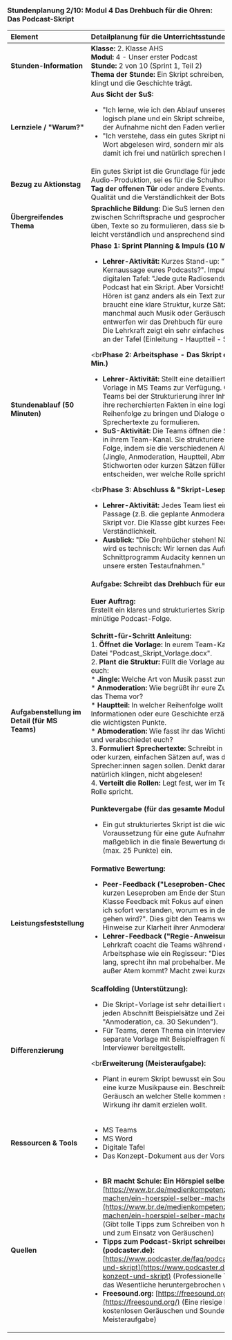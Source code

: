 ### **Stundenplanung 2/10: Modul 4 Das Drehbuch für die Ohren: Das Podcast-Skript**

| **Element** | **Detailplanung für die Unterrichtsstunde** |
| :--- | :--- |
| **Stunden-Information** | **Klasse:** 2. Klasse AHS<br>**Modul:** 4 - Unser erster Podcast<br>**Stunde:** 2 von 10 (Sprint 1, Teil 2)<br>**Thema der Stunde:** Ein Skript schreiben, das natürlich klingt und die Geschichte trägt. |
| **Lernziele / "Warum?"** | **Aus Sicht der SuS:**<br><ul><li>"Ich lerne, wie ich den Ablauf unseres Podcasts logisch plane und ein Skript schreibe, damit wir bei der Aufnahme nicht den Faden verlieren."</li><li>"Ich verstehe, dass ein gutes Skript nicht Wort für Wort abgelesen wird, sondern mir als Stütze dient, damit ich frei und natürlich sprechen kann."</li></ul> |
| **Bezug zu Aktionstag** | Ein gutes Skript ist die Grundlage für jede professionelle Audio-Produktion, sei es für die Schulhomepage, den **Tag der offenen Tür** oder andere Events. Es sichert die Qualität und die Verständlichkeit der Botschaft. |
| **Übergreifendes Thema** | **Sprachliche Bildung:** Die SuS lernen den Unterschied zwischen Schriftsprache und gesprochener Sprache. Sie üben, Texte so zu formulieren, dass sie beim Zuhören leicht verständlich und ansprechend sind. |
| **Stundenablauf (50 Minuten)** | **Phase 1: Sprint Planning & Impuls (10 Min.)**<br><ul><li>**Lehrer-Aktivität:** Kurzes Stand-up: "Was ist die Kernaussage eures Podcasts?". Impulsvortrag an der digitalen Tafel: "Jede gute Radiosendung und jeder Podcast hat ein Skript. Aber Vorsicht! Ein Skript zum Hören ist ganz anders als ein Text zum Lesen. Es braucht eine klare Struktur, kurze Sätze und manchmal auch Musik oder Geräusche. Heute entwerfen wir das Drehbuch für eure Podcast-Folge." Die Lehrkraft zeigt ein sehr einfaches Skript-Beispiel an der Tafel (Einleitung - Hauptteil - Schluss).</li></ul><br**Phase 2: Arbeitsphase - Das Skript erstellen (30 Min.)**<br><ul><li>**Lehrer-Aktivität:** Stellt eine detaillierte Skript-Vorlage in MS Teams zur Verfügung. Coacht die Teams bei der Strukturierung ihrer Inhalte. Hilft ihnen, ihre recherchierten Fakten in eine logische Reihenfolge zu bringen und Dialoge oder Sprechertexte zu formulieren.</li><li>**SuS-Aktivität:** Die Teams öffnen die Skript-Vorlage in ihrem Team-Kanal. Sie strukturieren ihre Podcast-Folge, indem sie die verschiedenen Abschnitte (Jingle, Anmoderation, Hauptteil, Abmoderation) mit Stichworten oder kurzen Sätzen füllen. Sie entscheiden, wer welche Rolle spricht.</li></ul><br**Phase 3: Abschluss & "Skript-Leseprobe" (10 Min.)**<br><ul><li>**Lehrer-Aktivität:** Jedes Team liest eine kurze Passage (z.B. die geplante Anmoderation) aus seinem Skript vor. Die Klasse gibt kurzes Feedback zur Verständlichkeit.</li><li>**Ausblick:** "Die Drehbücher stehen! Nächste Woche wird es technisch: Wir lernen das Aufnahme- und Schnittprogramm Audacity kennen und machen unsere ersten Testaufnahmen."</li></ul> |
| **Aufgabenstellung im Detail (für MS Teams)** | **Aufgabe: Schreibt das Drehbuch für euren Podcast!**<br><br>**Euer Auftrag:**<br>Erstellt ein klares und strukturiertes Skript für eure 5-minütige Podcast-Folge.<br><br>**Schritt-für-Schritt Anleitung:**<br>1.  **Öffnet die Vorlage:** In eurem Team-Kanal findet ihr die Datei "Podcast_Skript_Vorlage.docx".<br>2.  **Plant die Struktur:** Füllt die Vorlage aus. Überlegt euch:<br>    *   **Jingle:** Welche Art von Musik passt zum Einstieg?<br>    *   **Anmoderation:** Wie begrüßt ihr eure Zuhörer und stellt das Thema vor?<br>    *   **Hauptteil:** In welcher Reihenfolge wollt ihr eure Informationen oder eure Geschichte erzählen? Plant hier die wichtigsten Punkte.<br>    *   **Abmoderation:** Wie fasst ihr das Wichtigste zusammen und verabschiedet euch?<br>3.  **Formuliert Sprechertexte:** Schreibt in Stichworten oder kurzen, einfachen Sätzen auf, was die Sprecher:innen sagen sollen. Denkt daran: Es soll natürlich klingen, nicht abgelesen!<br>4.  **Verteilt die Rollen:** Legt fest, wer im Team welche Rolle spricht.<br><br>**Punktevergabe (für das gesamte Modul):**<br><ul><li>Ein gut strukturiertes Skript ist die wichtigste Voraussetzung für eine gute Aufnahme und fließt maßgeblich in die finale Bewertung des Podcasts (max. 25 Punkte) ein.</li></ul> |
| **Leistungsfeststellung** | **Formative Bewertung:**<br><ul><li>**Peer-Feedback ("Leseproben-Check"):** Nach den kurzen Leseproben am Ende der Stunde gibt die Klasse Feedback mit Fokus auf einen Aspekt: "Habe ich sofort verstanden, worum es in dem Podcast gehen wird?". Dies gibt den Teams wertvolle Hinweise zur Klarheit ihrer Anmoderation.</li><li>**Lehrer-Feedback ("Regie-Anweisungen"):** Die Lehrkraft coacht die Teams während der Arbeitsphase wie ein Regisseur: "Dieser Satz ist zu lang, sprecht ihn mal probehalber. Merkt ihr, wie man außer Atem kommt? Macht zwei kurze Sätze daraus."</li></ul> |
| **Differenzierung** | **Scaffolding (Unterstützung):**<br><ul><li>Die Skript-Vorlage ist sehr detailliert und enthält für jeden Abschnitt Beispielsätze und Zeitangaben (z.B. "Anmoderation, ca. 30 Sekunden").</li><li>Für Teams, deren Thema ein Interview ist, wird eine separate Vorlage mit Beispielfragen für den Interviewer bereitgestellt.</li></ul><br**Erweiterung (Meisteraufgabe):**<br><ul><li>Plant in eurem Skript bewusst ein Soundeffekt oder eine kurze Musikpause ein. Beschreibt, welches Geräusch an welcher Stelle kommen soll und welche Wirkung ihr damit erzielen wollt.</li></ul> |
| **Ressourcen & Tools** | <ul><li>MS Teams</li><li>MS Word</li><li>Digitale Tafel</li><li>Das Konzept-Dokument aus der Vorstunde</li></ul> |
| **Quellen**| <ul><li>**BR macht Schule: Ein Hörspiel selber machen:** [https://www.br.de/medienkompetenz/inhalt/medien-machen/ein-hoerspiel-selber-machen-102.html](https://www.br.de/medienkompetenz/inhalt/medien-machen/ein-hoerspiel-selber-machen-102.html) (Gibt tolle Tipps zum Schreiben von hörbaren Texten und zum Einsatz von Geräuschen)</li><li>**Tipps zum Podcast-Skript schreiben (podcaster.de):** [https://www.podcaster.de/faq/podcast-konzept-und-skript](https://www.podcaster.de/faq/podcast-konzept-und-skript) (Professionelle Tipps, die auf das Wesentliche heruntergebrochen werden können)</li><li>**Freesound.org:** [https://freesound.org/](https://freesound.org/) (Eine riesige Datenbank mit kostenlosen Geräuschen und Soundeffekten für die Meisteraufgabe)</li></ul> |

